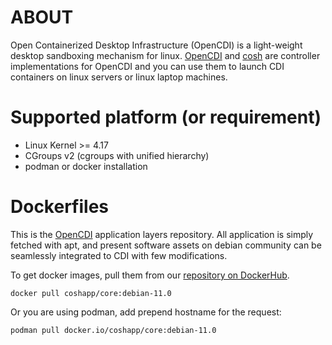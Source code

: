 # ABOUT

Open Containerized Desktop Infrastructure (OpenCDI) is a light-weight desktop sandboxing mechanism for linux.
[OpenCDI](https://github.com/opencdi/opencdi-scripts) and [cosh](https://gist.github.com/46f9ec7807ccc56f80105eaec7965ac8) are controller implementations for OpenCDI and you can use them to launch CDI containers on linux servers or linux laptop machines.

# Supported platform (or requirement)

* Linux Kernel >= 4.17
* CGroups v2 (cgroups with unified hierarchy)
* podman or docker installation

# Dockerfiles

This is the [OpenCDI](https://github.com/opencdi/opencdi-scripts) application layers repository.
All application is simply fetched with apt, and present software assets on debian community can be seamlessly integrated to CDI with few modifications.

To get docker images, pull them from our [repository on DockerHub](https://hub.docker.com/u/coshapp).

```
docker pull coshapp/core:debian-11.0
```

Or you are using podman, add prepend hostname for the request: 

```
podman pull docker.io/coshapp/core:debian-11.0
```
